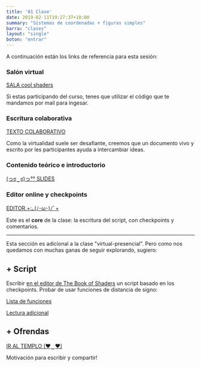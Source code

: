```yaml
---
title: '01 Clase'
date: 2019-02-11T19:27:37+10:00
summary: "Sistemas de coordenadas + figuras simples"
barra: "clases"
layout: "single"
boton: "entrar"
---
```

A continuación están los links de referencia para esta sesión:

### Salón virtual
 <span class="button-red"><a target="_blank" href="https://tv.solarpunk.cool/b/sol-8nd-rax-uqe"> SALA cool shaders</a></span>

Si estas participando del curso, tenes que utilizar el código que te mandamos por mail para ingesar.

### Escritura colaborativa
 <span class="button-red disable"><a class="disable_link" target="_blank" target="_blank" href="https://collab.solarpunk.cool/p/cool-shaders">TEXTO COLABORATIVO</a></span>

Como la virtualidad suele ser desafiante, creemos que un documento vivo y escrito por les participantes ayuda a intercambiar ideas.
 
### Contenido teórico e introductorio
 <span class="button-red "><a target="_blank" href="https://docs.google.com/presentation/d/e/2PACX-1vQmwJNMVZKok4oruXEI8ebye856zGzBMdjqNx1jk1nrAf54OJ1NJ_bT1j-snuT34K7ZsxTXRXUiEl5a/pub?start=false&loop=false&delayms=3000">(っಠ‿ಠ)っ°° SLIDES</a></span>


### Editor online y checkpoints
 <span class="button-red"><a  href="/clases/clase1/editor">EDITOR.+:｡(ﾉ･ω･)ﾉﾞ+</a></span>

Este es el **core** de la clase: la escritura del script, con checkpoints y comentarios.

<hr>

Esta sección es adicional a la clase "virtual-presencial".
Pero como nos quedamos con muchas ganas de seguir explorando, sugiero:

## + Script

Escribir [en el editor de The Book of Shaders](http://editor.thebookofshaders.com/) un script basado en los checkpoints.
Probar de usar funciones de distancia de signo:

[Lista de funciones](https://iquilezles.org/www/articles/distfunctions2d/distfunctions2d.htm)

[Lectura adicional](https://thebookofshaders.com/07/) 

## + Ofrendas
 <span class="button-red"><a target="_blank" href="/templo">IR AL TEMPLO (♥‿♥)</a></span>

Motivación para escribir y compartir!
